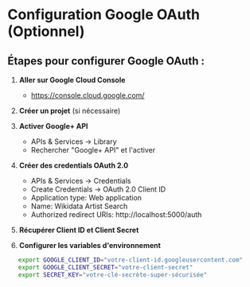 # Configuration Google OAuth (Optionnel)

## Étapes pour configurer Google OAuth :

1. **Aller sur Google Cloud Console**
   - https://console.cloud.google.com/

2. **Créer un projet** (si nécessaire)

3. **Activer Google+ API**
   - APIs & Services → Library
   - Rechercher "Google+ API" et l'activer

4. **Créer des credentials OAuth 2.0**
   - APIs & Services → Credentials
   - Create Credentials → OAuth 2.0 Client ID
   - Application type: Web application
   - Name: Wikidata Artist Search
   - Authorized redirect URIs: http://localhost:5000/auth

5. **Récupérer Client ID et Client Secret**

6. **Configurer les variables d'environnement**
```bash
   export GOOGLE_CLIENT_ID="votre-client-id.googleusercontent.com"
   export GOOGLE_CLIENT_SECRET="votre-client-secret"
   export SECRET_KEY="votre-clé-secrète-super-sécurisée"